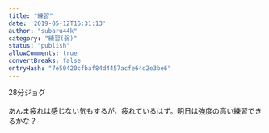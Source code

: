 ```yaml
---
title: "練習"
date: '2019-05-12T16:31:13'
author: "subaru44k"
category: "練習(弱)"
status: "publish"
allowComments: true
convertBreaks: false
entryHash: "7e50420cfbaf84d4457acfe64d2e3be6"
---
```

28分ジョグ<br>
<br>
あんま疲れは感じない気もするが、疲れているはず。明日は強度の高い練習できるかな？
